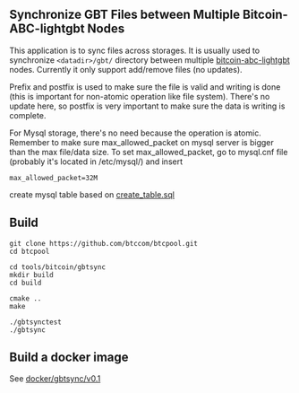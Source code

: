 Synchronize GBT Files between Multiple Bitcoin-ABC-lightgbt Nodes
--------------------------

This application is to sync files across storages.
It is usually used to synchronize `<datadir>/gbt/` directory between multiple [bitcoin-abc-lightgbt](../../docker/bitcoin-abc/v0.17.1-lightgbt/) nodes.
Currently it only support add/remove files (no updates).

Prefix and postfix is used to make sure the file is valid and writing is done (this is important for non-atomic operation like file system).
There's no update here, so postfix is very important to make sure the data is writing is complete.


For Mysql storage, there's no need because the operation is atomic.
Remember to make sure max_allowed_packet on mysql server is bigger than the max file/data size.
To set max_allowed_packet, go to mysql.cnf file (probably it's located in /etc/mysql/) and insert
```
max_allowed_packet=32M
```
create mysql table based on [create_table.sql](create_table.sql)


Build
--------------------------

```
git clone https://github.com/btccom/btcpool.git
cd btcpool

cd tools/bitcoin/gbtsync
mkdir build
cd build

cmake ..
make

./gbtsynctest
./gbtsync
```


Build a docker image
--------------------------
See [docker/gbtsync/v0.1](../../../docker/gbtsync)
